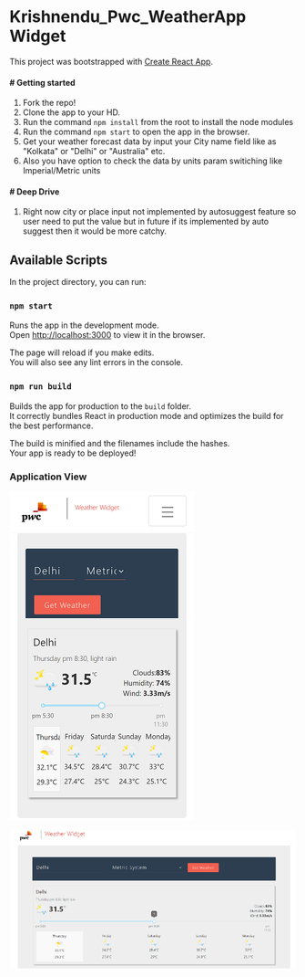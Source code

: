 # Krishnendu_Pwc_WeatherApp Widget
This project was bootstrapped with [Create React App](https://github.com/facebook/create-react-app).
#### # Getting started
1. Fork the repo!
2. Clone the app to your HD.
3. Run the command `npm install` from the root to install the node modules
4. Run the command `npm start` to open the app in the browser.
5. Get your weather forecast data by input your City name field like as "Kolkata" or "Delhi" or "Australia" etc.
6. Also you have option to check the data by units param switiching like Imperial/Metric units

#### # Deep Drive
1. Right now city or place input not implemented by autosuggest feature so user need to put the value but in future if its implemented by auto suggest then it would be more catchy. 


## Available Scripts

In the project directory, you can run:

### `npm start`

Runs the app in the development mode.<br />
Open [http://localhost:3000](http://localhost:3000) to view it in the browser.

The page will reload if you make edits.<br />
You will also see any lint errors in the console.



### `npm run build`

Builds the app for production to the `build` folder.<br />
It correctly bundles React in production mode and optimizes the build for the best performance.

The build is minified and the filenames include the hashes.<br />
Your app is ready to be deployed!

### Application View
![PwC Weather APP](https://github.com/krish2129/Krishnendu_Pwc_React_WeatherApp/blob/main/localhost_3000_(Galaxy%20S5).png)

![PwC Weather APP](https://github.com/krish2129/Krishnendu_Pwc_React_WeatherApp/blob/main/ApplicationSnap.png)






